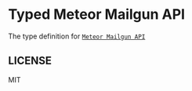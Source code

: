 # Typed Meteor Mailgun API

The type definition for [`Meteor Mailgun API`](https://github.com/gfk-ba/meteor-mailgun-api)

## LICENSE

MIT
